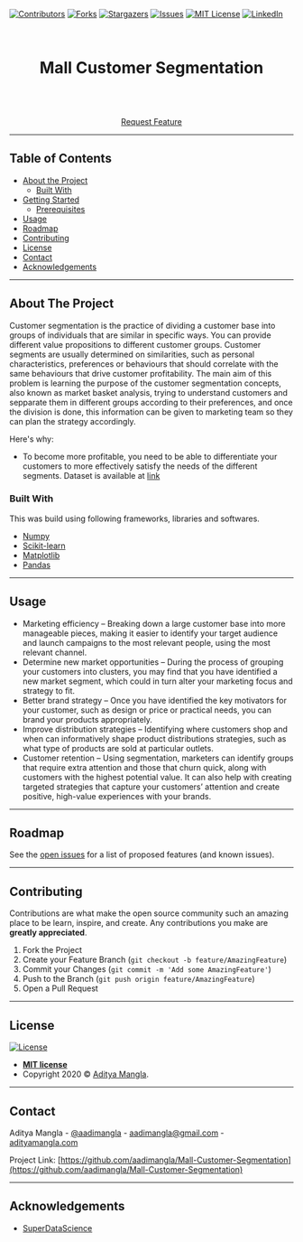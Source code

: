 [![Contributors][contributors-shield]][contributors-url]
[![Forks][forks-shield]][forks-url]
[![Stargazers][stars-shield]][stars-url]
[![Issues][issues-shield]](https://github.com/aadimangla/Mall-Customer-Segmentation/issues)
[![MIT License][license-shield]][license-url]
[![LinkedIn][linkedin-shield]][linkedin-url]



<!-- PROJECT LOGO -->
<br />
<p align="center">
<!--   <a href="">
    <img src="images/logo.png" alt="Logo" width="80" height="80">
  </a> -->

  <h1 align="center">Mall Customer Segmentation</h1>

  <p align="center">
    <!-- An awesome README template to jumpstart your projects! -->
    <br />
<!--     <a href=""><strong>Explore the docs »</strong></a> -->
    <br />
    <br />
    <!--<a href="">View Demo</a>
    ·
    <a href="">Report Bug</a>
    · -->
    <a href="https://github.com/aadimangla/Mall-Customer-Segmentation/issues">Request Feature</a>
  </p>
</p>


---
<!-- TABLE OF CONTENTS -->
## Table of Contents

* [About the Project](#about-the-project)
  * [Built With](#built-with)
* [Getting Started](#getting-started)
  * [Prerequisites](#prerequisites)
* [Usage](#usage)
* [Roadmap](#roadmap)
* [Contributing](#contributing)
* [License](#license)
* [Contact](#contact)
* [Acknowledgements](#acknowledgements)

---

<!-- ABOUT THE PROJECT -->
## About The Project

Customer segmentation is the practice of dividing a customer base into groups of individuals that are similar in specific ways. You can provide different value propositions to different customer groups. Customer segments are usually determined on similarities, such as personal characteristics, preferences or behaviours that should correlate with the same behaviours that drive customer profitability. The main aim of this problem is learning the purpose of the customer segmentation concepts, also known as market basket analysis, trying to understand customers and sepparate them in different groups according to their preferences, and once the division is done, this information can be given to marketing team so they can plan the strategy accordingly. 

Here's why:
* To become more profitable, you need to be able to differentiate your customers to more effectively satisfy the needs of the different segments.
Dataset is available at [link](Dataset/Mall_Customers.csv)


### Built With
This was build using following frameworks, libraries and softwares.
* [Numpy](https://numpy.org/)
* [Scikit-learn](https://scikit-learn.org/stable/)
* [Matplotlib](https://matplotlib.org/)
* [Pandas](https://pandas.pydata.org/)

---

<!-- USAGE EXAMPLES -->
## Usage

* Marketing efficiency – Breaking down a large customer base into more manageable pieces, making it easier to identify your target audience and launch campaigns to the most relevant people, using the most relevant channel.
* Determine new market opportunities – During the process of grouping your customers into clusters, you may find that you have identified a new market segment, which could in turn alter your marketing focus and strategy to fit.
* Better brand strategy – Once you have identified the key motivators for your customer, such as design or price or practical needs, you can brand your products appropriately.
* Improve distribution strategies – Identifying where customers shop and when can informatively shape product distributions strategies, such as what type of products are sold at particular outlets.
* Customer retention – Using segmentation, marketers can identify groups that require extra attention and those that churn quick, along with customers with the highest potential value. It can also help with creating targeted strategies that capture your customers’ attention and create positive, high-value experiences with your brands.

---

<!-- ROADMAP -->
## Roadmap

See the [open issues](https://github.com/aadimangla/Mall-Customer-Segmentation/issues) for a list of proposed features (and known issues).


---
<!-- CONTRIBUTING -->
## Contributing

Contributions are what make the open source community such an amazing place to be learn, inspire, and create. Any contributions you make are **greatly appreciated**.

1. Fork the Project
2. Create your Feature Branch (`git checkout -b feature/AmazingFeature`)
3. Commit your Changes (`git commit -m 'Add some AmazingFeature'`)
4. Push to the Branch (`git push origin feature/AmazingFeature`)
5. Open a Pull Request

---

<!-- LICENSE -->


## License

[![License](http://img.shields.io/:license-mit-blue.svg?style=flat-square)](http://badges.mit-license.org)

- **[MIT license](http://opensource.org/licenses/mit-license.php)**
- Copyright 2020 © <a href="http://adityamangla.com" target="_blank">Aditya Mangla</a>.

---

<!-- CONTACT -->
## Contact

Aditya Mangla - [@aadimangla](https://twitter.com/aadimangla) - aadimangla@gmail.com - [adityamangla.com](http://www.adityamangla.com/index.html)

Project Link: [https://github.com/aadimangla/Mall-Customer-Segmentation](https://github.com/aadimangla/Mall-Customer-Segmentation)

---

<!-- ACKNOWLEDGEMENTS -->
## Acknowledgements
* [SuperDataScience]( https://www.superdatascience.com/pages/deep-learning)




<!-- MARKDOWN LINKS & IMAGES -->
<!-- https://www.markdownguide.org/basic-syntax/#reference-style-links -->
[contributors-shield]: https://img.shields.io/github/contributors/aadimangla/Mall-Customer-Segmentation.svg?style=flat-square
[contributors-url]: https://github.com/aadimangla/Mall-Customer-Segmentation/graphs/contributors
[forks-shield]: https://img.shields.io/github/forks/aadimangla/Mall-Customer-Segmentation.svg?style=flat-square
[forks-url]: https://github.com/aadimangla/Mall-Customer-Segmentation/network/members
[stars-shield]: https://img.shields.io/github/stars/aadimangla/Mall-Customer-Segmentation.svg?style=flat-square
[stars-url]: https://github.com/aadimangla/Mall-Customer-Segmentation/stargazers
[issues-shield]: https://img.shields.io/github/issues/aadimangla/Mall-Customer-Segmentation.svg?style=flat-square
[issues-url]: https://github.com/aadimangla/Mall-Customer-Segmentation/issues
[license-shield]: https://img.shields.io/github/license/aadimangla/Mall-Customer-Segmentation.svg?style=flat-square
[license-url]: https://github.com/aadimangla/IMDB-Movie-Reviews-Sentiment-Analysis/blob/master/LICENSE.txt
[linkedin-shield]: https://img.shields.io/badge/-LinkedIn-black.svg?style=flat-square&logo=linkedin&colorB=555
[linkedin-url]: https://linkedin.com/in/aadimangla
[product-screenshot]: images/screenshot.png

